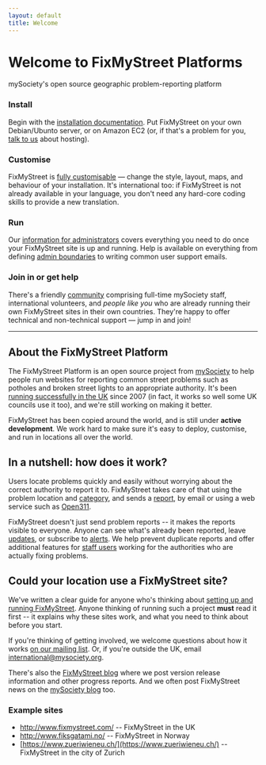 ```yaml
---
layout: default
title: Welcome
---
```


Welcome to FixMyStreet Platforms
===============================

<p class="lead">
  mySociety's open source geographic problem-reporting platform
</p>

<div class="row-fluid">
  <div class="span6">
    <h3>Install</h3>
    <p>
      Begin with the <a href="/install/">installation documentation</a>. Put
      FixMyStreet on your own Debian/Ubunto server, or on Amazon EC2 (or, if
      that's a problem for you, <a
      href="http://www.mysociety.org/contact/">talk to us</a> about hosting).
    </p>
  </div>
  <div class="span6">
    <h3>Customise</h3>
    <p>
      FixMyStreet is <a href="/customising/">fully customisable</a> &mdash;
      change the style, layout, maps, and behaviour of your installation.
      It's international too: if FixMyStreet is not already available in your
      language, you don't need any hard-core coding skills to provide a new
      translation.
    </p>
  </div>
</div>
<div class="row-fluid">
  <div class="span6">
    <h3>Run</h3>
    <p>
      Our <a href="/running">information for administrators</a> covers
      everything you need to do once your FixMyStreet site is up and running.
      Help is available on everything from defining <a href="/glossary/#area"
      class="glossary">admin boundaries</a> to writing common user support
      emails.
    </p>
  </div>
  <div class="span6">
    <h3>Join in or get help</h3>
    <p>
      There's a friendly <a href="/community/">community</a> comprising
      full-time mySociety staff, international volunteers, and <em>people like
      you</em> who are already running their own FixMyStreet sites in their own
      countries. They're happy to offer technical and non-technical support
      &mdash; jump in and join!
    </p>
  </div>
</div>

---

About the FixMyStreet Platform
------------------------------

The FixMyStreet Platform is an open source project from
[mySociety](http://www.mysociety.org) to help people run websites for
reporting common street problems such as potholes and broken street lights to
an appropriate authority. It's been [running successfully in the
UK](http://www.fixmystreet.com) since 2007 (in fact, it works so well some UK
councils use it too), and we're still working on making it better.

FixMyStreet has been copied around the world, and is still under
<strong>active development</strong>. We work hard to make sure it's easy to
deploy, customise, and run in locations all over the world.

In a nutshell: how does it work?
--------------------------------

Users locate problems quickly and easily without worrying about the correct
authority to report it to. FixMyStreet takes care of that using the problem
location and <a href="/glossary/#category" class="glossary">category</a>, and
sends a <a href="/glossary/#report" class="glossary">report</a>, by email or
using a web service such as <a href="/glossary/#open311"
class="glossary">Open311</a>.

FixMyStreet doesn't just send problem reports -- it makes the reports visible
to everyone. Anyone can see what's already been reported, leave <a
href="/glossary/#update" class="glossary">updates</a>, or subscribe to <a
href="/glossary/#alert" class="glossary">alerts</a>. We help prevent duplicate
reports and offer additional features for <a href="/glossary/#staff-user"
class="glossary">staff users</a> working for the authorities who are actually
fixing problems.

Could your location use a FixMyStreet site?
-------------------------------------------

We've written a clear guide for anyone who's thinking about [setting up and
running FixMyStreet](The-FixMyStreet-Platform-DIY-Guide-v1.1.pdf). Anyone
thinking of running such a project **must** read it first -- it explains why
these sites work, and what you need to think about before you start.

If you're thinking of getting involved, we welcome questions about how it
works [on our mailing
list](https://secure.mysociety.org/admin/lists/mailman/listinfo/fixmystreet).
Or, if you're outside the UK, email
<a href="mailto:international@mysociety.org">international@mysociety.org.</a>

There's also the [FixMyStreet blog](blog/) where we post version release
information and other progress reports. And we often post FixMyStreet news on
the <a href="http://www.mysociety.org/blog">mySociety blog</a> too.


### Example sites

* <http://www.fixmystreet.com/> -- FixMyStreet in the UK
* <http://www.fiksgatami.no/> -- FixMyStreet in Norway
* [https://www.zueriwieneu.ch/](https://www.zueriwieneu.ch/) -- FixMyStreet in the city of Zurich


